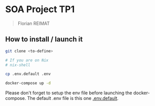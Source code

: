# SOA Project TP1

> Florian REIMAT

## How to install / launch it

```sh
git clone <to-define>

# If you are on Nix
# nix-shell

cp .env.default .env

docker-compose up -d
```

Please don't forget to setup the env file before launching the docker-compose.
The default .env file is this one [.env.default](./.env.default).

